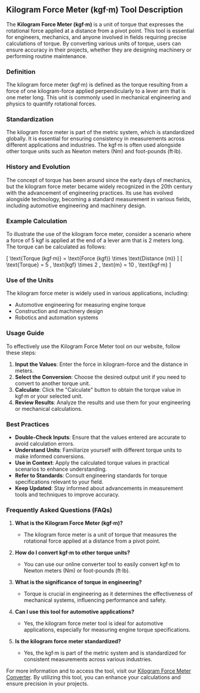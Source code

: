 ## Kilogram Force Meter (kgf·m) Tool Description

The **Kilogram Force Meter (kgf·m)** is a unit of torque that expresses the rotational force applied at a distance from a pivot point. This tool is essential for engineers, mechanics, and anyone involved in fields requiring precise calculations of torque. By converting various units of torque, users can ensure accuracy in their projects, whether they are designing machinery or performing routine maintenance.

### Definition
The kilogram force meter (kgf·m) is defined as the torque resulting from a force of one kilogram-force applied perpendicularly to a lever arm that is one meter long. This unit is commonly used in mechanical engineering and physics to quantify rotational forces.

### Standardization
The kilogram force meter is part of the metric system, which is standardized globally. It is essential for ensuring consistency in measurements across different applications and industries. The kgf·m is often used alongside other torque units such as Newton meters (Nm) and foot-pounds (ft·lb).

### History and Evolution
The concept of torque has been around since the early days of mechanics, but the kilogram force meter became widely recognized in the 20th century with the advancement of engineering practices. Its use has evolved alongside technology, becoming a standard measurement in various fields, including automotive engineering and machinery design.

### Example Calculation
To illustrate the use of the kilogram force meter, consider a scenario where a force of 5 kgf is applied at the end of a lever arm that is 2 meters long. The torque can be calculated as follows:

\[ \text{Torque (kgf·m)} = \text{Force (kgf)} \times \text{Distance (m)} \]
\[ \text{Torque} = 5 \, \text{kgf} \times 2 \, \text{m} = 10 \, \text{kgf·m} \]

### Use of the Units
The kilogram force meter is widely used in various applications, including:
- Automotive engineering for measuring engine torque
- Construction and machinery design
- Robotics and automation systems

### Usage Guide
To effectively use the Kilogram Force Meter tool on our website, follow these steps:
1. **Input the Values**: Enter the force in kilogram-force and the distance in meters.
2. **Select the Conversion**: Choose the desired output unit if you need to convert to another torque unit.
3. **Calculate**: Click the "Calculate" button to obtain the torque value in kgf·m or your selected unit.
4. **Review Results**: Analyze the results and use them for your engineering or mechanical calculations.

### Best Practices
- **Double-Check Inputs**: Ensure that the values entered are accurate to avoid calculation errors.
- **Understand Units**: Familiarize yourself with different torque units to make informed conversions.
- **Use in Context**: Apply the calculated torque values in practical scenarios to enhance understanding.
- **Refer to Standards**: Consult engineering standards for torque specifications relevant to your field.
- **Keep Updated**: Stay informed about advancements in measurement tools and techniques to improve accuracy.

### Frequently Asked Questions (FAQs)

1. **What is the Kilogram Force Meter (kgf·m)?**
   - The kilogram force meter is a unit of torque that measures the rotational force applied at a distance from a pivot point.

2. **How do I convert kgf·m to other torque units?**
   - You can use our online converter tool to easily convert kgf·m to Newton meters (Nm) or foot-pounds (ft·lb).

3. **What is the significance of torque in engineering?**
   - Torque is crucial in engineering as it determines the effectiveness of mechanical systems, influencing performance and safety.

4. **Can I use this tool for automotive applications?**
   - Yes, the kilogram force meter tool is ideal for automotive applications, especially for measuring engine torque specifications.

5. **Is the kilogram force meter standardized?**
   - Yes, the kgf·m is part of the metric system and is standardized for consistent measurements across various industries.

For more information and to access the tool, visit our [Kilogram Force Meter Converter](https://www.inayam.co/unit-converter/torque). By utilizing this tool, you can enhance your calculations and ensure precision in your projects.